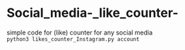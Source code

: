 # Social_media-_like_counter-
simple code for (like) counter for any social media  
`python3 likes_counter_Instagram.py account` 
